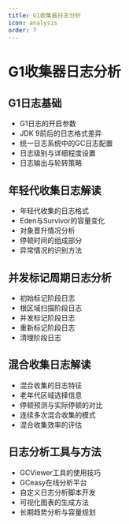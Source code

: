 ```yaml
---
title: G1收集器日志分析
icon: analysis
order: 7
---
```


# G1收集器日志分析

## G1日志基础
- G1日志的开启参数
- JDK 9前后的日志格式差异
- 统一日志系统中的GC日志配置
- 日志级别与详细程度设置
- 日志输出与轮转策略

## 年轻代收集日志解读
- 年轻代收集的日志格式
- Eden与Survivor的容量变化
- 对象晋升情况分析
- 停顿时间的组成部分
- 异常情况的识别方法

## 并发标记周期日志分析
- 初始标记阶段日志
- 根区域扫描阶段日志
- 并发标记阶段日志
- 重新标记阶段日志
- 清理阶段日志

## 混合收集日志解读
- 混合收集的日志特征
- 老年代区域选择信息
- 停顿预测与实际停顿的对比
- 连续多次混合收集的模式
- 混合收集效率的评估

## 日志分析工具与方法
- GCViewer工具的使用技巧
- GCeasy在线分析平台
- 自定义日志分析脚本开发
- 可视化图表的生成方法
- 长期趋势分析与容量规划
